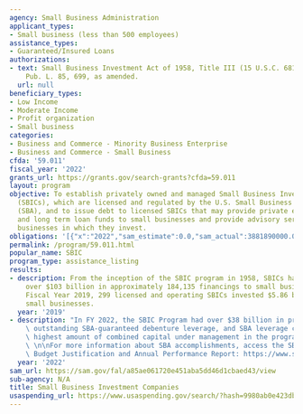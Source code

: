 ```yaml
---
agency: Small Business Administration
applicant_types:
- Small business (less than 500 employees)
assistance_types:
- Guaranteed/Insured Loans
authorizations:
- text: Small Business Investment Act of 1958, Title III (15 U.S.C. 681 et seq.).
    Pub. L. 85, 699, as amended.
  url: null
beneficiary_types:
- Low Income
- Moderate Income
- Profit organization
- Small business
categories:
- Business and Commerce - Minority Business Enterprise
- Business and Commerce - Small Business
cfda: '59.011'
fiscal_year: '2022'
grants_url: https://grants.gov/search-grants?cfda=59.011
layout: program
objective: To establish privately owned and managed Small Business Investment Companies
  (SBICs), which are licensed and regulated by the U.S. Small Business Administration
  (SBA), and to issue debt to licensed SBICs that may provide private equity capital
  and long term loan funds to small businesses and provide advisory services to small
  businesses in which they invest.
obligations: '[{"x":"2022","sam_estimate":0.0,"sam_actual":3881890000.0,"usa_spending_actual":0.0},{"x":"2023","sam_estimate":5000000000.0,"sam_actual":0.0,"usa_spending_actual":0.0},{"x":"2024","sam_estimate":6000000000.0,"sam_actual":0.0,"usa_spending_actual":0.0}]'
permalink: /program/59.011.html
popular_name: SBIC
program_type: assistance_listing
results:
- description: From the inception of the SBIC program in 1958, SBICs have invested
    over $103 billion in approximately 184,135 financings to small businesses. In
    Fiscal Year 2019, 299 licensed and operating SBICs invested $5.86 billion in 1,191
    small businesses.
  year: '2019'
- description: "In FY 2022, the SBIC Program had over $38 billion in private capital,\
    \ outstanding SBA-guaranteed debenture leverage, and SBA leverage commitments—the\
    \ highest amount of combined capital under management in the program’s history.\
    \ \n\nFor more information about SBA accomplishments, access the SBA Congressional\
    \ Budget Justification and Annual Performance Report: https://www.sba.gov/document/report-congressional-budget-justification-annual-performance-report"
  year: '2022'
sam_url: https://sam.gov/fal/a85ae061720e451aba5dd46d1cbaed43/view
sub-agency: N/A
title: Small Business Investment Companies
usaspending_url: https://www.usaspending.gov/search/?hash=9980ab0e423dbcb0b6fb086a9738e05a
---
```

